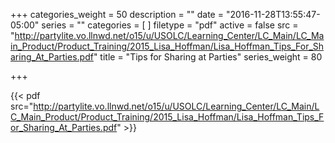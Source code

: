 +++
categories_weight = 50
description = ""
date = "2016-11-28T13:55:47-05:00"
series = ""
categories = [
]
filetype = "pdf"
active = false
src = "http://partylite.vo.llnwd.net/o15/u/USOLC/Learning_Center/LC_Main/LC_Main_Product/Product_Training/2015_Lisa_Hoffman/Lisa_Hoffman_Tips_For_Sharing_At_Parties.pdf"
title = "Tips for Sharing at Parties"
series_weight = 80

+++

{{< pdf src="http://partylite.vo.llnwd.net/o15/u/USOLC/Learning_Center/LC_Main/LC_Main_Product/Product_Training/2015_Lisa_Hoffman/Lisa_Hoffman_Tips_For_Sharing_At_Parties.pdf" >}}
